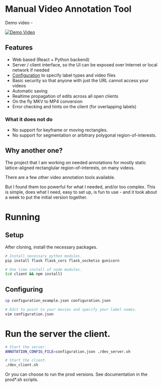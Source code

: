 # Manual Video Annotation Tool

Demo video -

[![Demo Video](https://img.youtube.com/vi/r6EBCOaYuEo/0.jpg)](https://youtu.be/r6EBCOaYuEo)

## Features

- Web based (React + Python backend)
- Server / client interface, so the UI can be exposed over Internet or local network if needed
- [Configuration](./configuration_example.yaml) to specify label types and video files
- Basic security so that anyone with just the URL cannot access your videos
- Automatic saving
- Realtime propagation of edits across all open clients
- On the fly MKV to MP4 conversion
- Error checking and hints on the client (for overlapping labels)

### What it does not do

- No support for keyframe or moving rectangles.
- No support for segmentation or arbitrary polygonal region-of-interests.

## Why another one?

The project that I am working on needed annotations for mostly static
lattice-aligned rectanglular region-of-interests, on many videos.

There are a few other video annotation tools available.

But I found them too powerful for what I needed, and/or too complex. This is
simple, does what I need, easy to set up, is fun to use - and it took about a
week to put the initial version together.

# Running

## Setup

After cloning, install the necessary packages.

```sh
# Install necessary python modules.
pip install flask flask_cors flask_socketio gunicorn

# One time install of node modules.
(cd client && npm install)
```

## Configuring

```sh
cp configuration_example.json configuration.json

# Edit to point to your movies and specify your label names.
vim configuration.json
```

# Run the server the client.

```sh
# Start the server.
ANNOTATION_CONFIG_FILE=configuration.json ./dev_server.sh
```

```sh
# Start the client.
./dev_client.sh
```

Or you can choose to run the prod versions. See documentation in the prod*.sh scripts.
